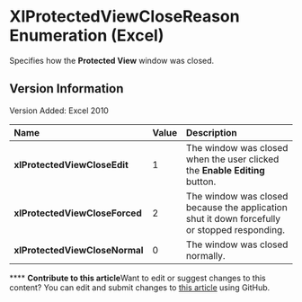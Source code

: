 
# XlProtectedViewCloseReason Enumeration (Excel)

Specifies how the  **Protected View** window was closed.


## Version Information

Version Added: Excel 2010 



|**Name**|**Value**|**Description**|
|:-----|:-----|:-----|
| **xlProtectedViewCloseEdit**|1|The window was closed when the user clicked the  **Enable Editing** button.|
| **xlProtectedViewCloseForced**|2|The window was closed because the application shut it down forcefully or stopped responding.|
| **xlProtectedViewCloseNormal**|0|The window was closed normally.|

****   **Contribute to this article**Want to edit or suggest changes to this content? You can edit and submit changes to  [this article](https://github.com/jhershey00/VBA_Excel_Test/OpenXMLCon/articles/d756e956-dbe5-833f-de00-4ff3f557b5b8.md) using GitHub.

